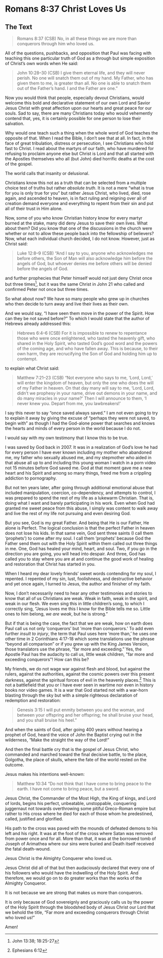 # Romans 8:37 Christ Loves Us

## The Text

>Romans 8:37 (CSB) No, in all these things we are more than conquerors through him who loved us.

All of the questions, pushbacks, and opposition that Paul was facing with teaching this one particular truth of God as a through but simple exposition of Christ’s own words when He said:

>John 10:28–30 (CSB) I give them eternal life, and they will never perish. No one will snatch them out of my hand. My Father, who has given them to me, is greater than all. No one is able to snatch them out of the Father’s hand. I and the Father are one.”

Now you would think that people, especially devout Christians, would welcome this bold and declarative statement of our own Lord and Savior Jesus Christ with great affection upon our hearts and great peace for our souls. Sad to say, there are many Christians today who would vehemently contend that, yes, it is certainly possible for one person to lose their salvation.

Why would one teach such a thing when the whole word of God teaches the opposite of that. When I read the Bible, I don’t see that at all. In fact, in the face of great tribulation, distress or persecution, I see Christians who hold fast to Christ. I read about the martyrs of our faith, who have murdered for refusing to proclaim anyone else but Christ is Lord and that all started with the Apostles themselves who all (but John) died horrific deaths at the cost of the gospel.

The world calls that insanity or delusional.

Christians know this not as a truth that can be selected from a multiple choice test of truths but rather *absolute truth*. It is not a mere “what is true for you is only true for you” but rather Jesus Christ, who lived, died, rose again, and ascended to heaven, is in fact ruling and reigning over all of creation demand everyone and everything to repent from their sin and put all of their trust in Him alone.

Now, some of you who know Christian history know for every martyr burned at the stake, many did deny Jesus to save their own lives. What about them? Did you know that one of the discussions in the church were whether or not to allow these people back into the fellowship of believers? Now, what each individual church decided, I do not know. However, just as Christ said:

>Luke 12:8–9 (CSB) “And I say to you, anyone who acknowledges me before others, the Son of Man will also acknowledge him before the angels of God, but whoever denies me before others will be denied before the angels of God.

and further prophecies that Peter himself would not just deny Christ once but three times[^2], but it was the same Christ in John 21 who called and confirmed Peter not once but three times.

[^2]:John 13:38; 18:25-27

So what about now? We have so many people who grew up in churches who then decide to turn away and live their lives as their own.

And we would say, “I have seen them move in the power of the Spirit. How can they be not saved before?” To which I would state that the author of Hebrews already addressed this:

>Hebrews 6:4–6 (CSB) For it is impossible to renew to repentance those who were once enlightened, who tasted the heavenly gift, who shared in the Holy Spirit, who tasted God’s good word and the powers of the coming age, and who have fallen away. This is because, to their own harm, they are recrucifying the Son of God and holding him up to contempt.

to explain what Christ said:

>Matthew 7:21–23 (CSB) “Not everyone who says to me, ‘Lord, Lord,’ will enter the kingdom of heaven, but only the one who does the will of my Father in heaven. On that day many will say to me, ‘Lord, Lord, didn’t we prophesy in your name, drive out demons in your name, and do many miracles in your name?’ Then I will announce to them, ‘I never knew you. Depart from me, you lawbreakers!’

I say this never to say “once saved always saved.” I am not even going to try to explain it away by giving the excuse of “perhaps they were not saved, to begin with” as though I had the God-alone power that searches and knows the hearts and minds of every person in the world because I do not.

I would say with my own testimony that I know this to be true.

I was saved by God back in 2007.  It was in a realization of God’s love he had for every person I have ever known including my mother who abandoned me, my father who sexually abused me, and my stepmother who aided in that abuse all up to and including this young woman I watch in a porn video not 15 minutes before God saved me. God at that moment gave me a new heart and his Spirit and among so many things, freed me from a crippling addiction to pornography.

But not ten years later, after going through additional emotional abuse that included manipulation, coercion, co-dependency, and attempts to control, I was prepared to spend the rest of my life as a lukewarm Christian. That is, doing what I want and barely participating in his work. Even when God had granted me sweet peace from this abuse, I simply was content to walk away and live the rest of my life not pursuing and even desiring God.

But you see, God is my great Father. And being that He is our Father, He alone is Perfect. The logical conclusion is that the perfect Father in heaven does not lose his kids. In that same vein, God sent three saints (I call them ‘prophets’) to come after my soul. I call them ‘prophets’ because God the Father send them out with the Holy Spirit within them called out three things in me. One, God has healed your mind, heart, and soul. Two, if you go in the direction you are going, you will head into despair. And three, God has called you to stay where you are at and continue the good work of healing and restoration that Christ has started in you.

When I heard my dear lovely friends’ sweet words contending for my soul, I repented. I repented of my sin, lust, foolishness, and destructive behavior and yet once again, I turned to Jesus, the author and finisher of my faith.

Now, I don’t necessarily need to hear any other testimonies and stories to know that all of us Christians are weak. Weak in faith, weak in the spirit, and weak in our flesh. We even sing this in little children’s song, to which I correctly sing, “Jesus loves me this I know for the Bible tells me so. Little ones to him belong, *we are weak*, but he is strong.”

But if that is being the case, the fact that we are weak, how on earth does Paul call us not only ‘conquerors’ but 'more than conquerors.’ To add even further *insult to injury*, the term that Paul uses here ‘more than,’ he uses one other time in 2 Corinthians 4:17-18 which some translations use the phrase “beyond all comparison” or if you grew up with the King James Version, those translators use the phrase, “far more and exceeding.” Yes, the Apostle Paul has the audacity to call us, little weak children, "far more and exceeding conquerors"! How can this be?

My friends, we do not wage war against flesh and blood, but against the rulers, against the authorities, against the cosmic powers over this present darkness, against the spiritual forces of evil in the heavenly places.[^3] This is not a battlefield that you or I have ever seen in wartime nor even in history books nor video games. It is a war that God started not with a war-horn blasting through the sky but with a simple righteous declaration of redemption and restoration:

>Genesis 3:15 I will put enmity between you and the woman, and between your offspring and her offspring; he shall bruise your head, and you shall bruise his heel.”

[^3]:Ephesians 6:12

And when the saints of God, after going 400 years without hearing a prophet of God, heard the voice of John the Baptist crying out in the wilderness, “Make the straight the way of the Lord!”

And then the final battle cry that is the gospel of Jesus Christ, who commanded and marched toward the final decisive battle, to the place, Golgotha, the place of skulls, where the fate of the world rested on the outcome.

Jesus makes his intentions well-known:

>Matthew 10:34 “Do not think that I have come to bring peace to the earth. I have not come to bring peace, but a sword.

Jesus Christ, the Commander of the Most High, the King of kings, and Lord of lords, begins his perfect, unbeatable, unstoppable, conquering juggernaut not towards overthrowing some pitiful Greco-Roman empire but rather to His cross where he died for each of those whom he predestined, called, justified and glorified.

His path to the cross was paved with the mounds of defeated demons to his left and his right. It was at the foot of the cross where Satan was removed from power once and for all. More than that, it was at the borrowed tomb of Joseph of Arimathea where our sins were buried and Death itself received the fatal death-wound.

Jesus Christ is the Almighty Conquerer who loved us.

Jesus Christ did all of that but then audaciously declared that every one of his followers who would have the indwelling of the Holy Spirit. And therefore, we would go on to do greater works than the works of the Almighty Conqueror.

It is not because we are strong that makes us more than conquerors.

It is only because of God sovereignly and graciously calls us by the power of the Holy Spirit through the bloodshed body of Jesus Christ our Lord that we behold the title, “Far more and exceeding conquerors through Christ who loved us!”

Amen!
